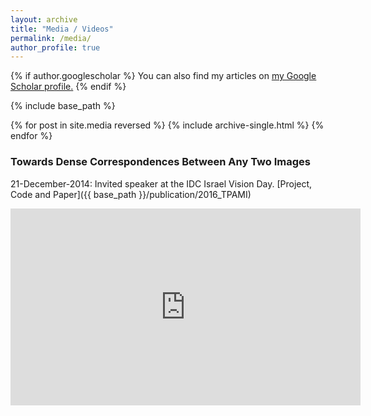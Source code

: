 ```yaml
---
layout: archive
title: "Media / Videos"
permalink: /media/
author_profile: true
---
```


{% if author.googlescholar %}
  You can also find my articles on <u><a href="{{author.googlescholar}}">my Google Scholar profile</a>.</u>
{% endif %}

{% include base_path %}

{% for post in site.media reversed %}
  {% include archive-single.html %}
{% endfor %}

### Towards Dense Correspondences Between Any Two Images
21-December-2014: Invited speaker at the IDC Israel Vision Day. [Project, Code and Paper]({{ base_path }}/publication/2016_TPAMI)<br/>
<iframe width="560" height="315" src="https://www.youtube.com/watch?v=I_u9t30Qxj4" frameborder="0" allow="autoplay; encrypted-media" allowfullscreen></iframe>
